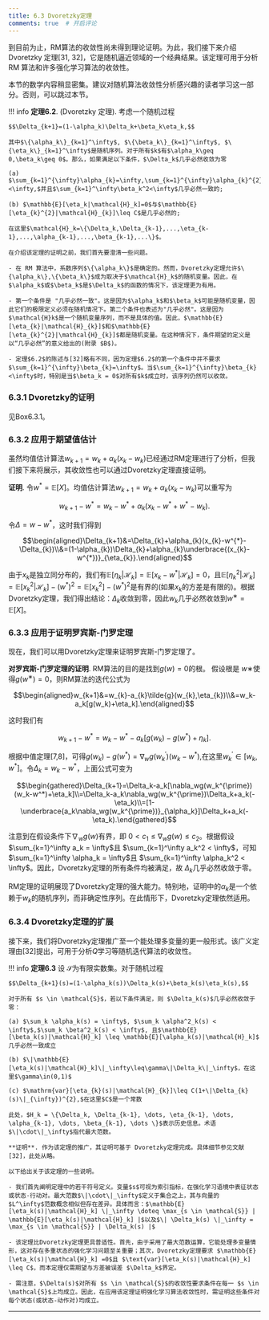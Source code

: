 ```yaml
---
title: 6.3 Dvoretzky定理
comments: true  # 开启评论
---
```

到目前为止，RM算法的收敛性尚未得到理论证明。为此，我们接下来介绍Dvoretzky 定理[31, 32]，它是随机逼近领域的一个经典结果。该定理可用于分析 RM 算法和许多强化学习算法的收敛性。

本节的数学内容稍显密集。建议对随机算法收敛性分析感兴趣的读者学习这一部分。否则，可以跳过本节。

!!! info
    **定理6.2**. (Dvoretzky 定理). 考虑一个随机过程 

    $$\Delta_{k+1}=(1-\alpha_k)\Delta_k+\beta_k\eta_k,$$

    其中$\{\alpha_k\}_{k=1}^\infty$, $\{\beta_k\}_{k=1}^\infty$, $\{\eta_k\}_{k=1}^\infty$是随机序列。对于所有$k$有$\alpha_k\geq 0,\beta_k\geq 0$。那么，如果满足以下条件，$\Delta_k$几乎必然收敛为零

    (a) $\sum_{k=1}^{\infty}\alpha_{k}=\infty,\sum_{k=1}^{\infty}\alpha_{k}^{2}<\infty,$并且$\sum_{k=1}^\infty\beta_k^2<\infty$几乎必然一致的;

    (b) $\mathbb{E}[\eta_k|\mathcal{H}_k]=0$与$\mathbb{E}[\eta_{k}^{2}|\mathcal{H}_{k}]\leq C$是几乎必然的;

    在这里$\mathcal{H}_k=\{\Delta_k,\Delta_{k-1},...,\eta_{k-1},...,\alpha_{k-1},...,\beta_{k-1},...\}$。

    在介绍该定理的证明之前，我们首先要澄清一些问题。

    - 在 RM 算法中，系数序列$\{\alpha_k\}$是确定的。然而，Dvoretzky定理允许$\{\alpha_k\},\{\beta_k\}$成为取决于$\mathcal{H}_k$的随机变量。因此，在$\alpha_k$或$\beta_k$是$\Delta_k$的函数的情况下，该定理更为有用。

    - 第一个条件是 "几乎必然一致"。这是因为$\alpha_k$和$\beta_k$可能是随机变量，因此它们的极限定义必须在随机情况下。第二个条件也表述为"几乎必然"。这是因为$\mathcal{H}k$是一个随机变量序列，而不是具体的值。因此，$\mathbb{E}[\eta_{k}|\mathcal{H}_{k}]$和$\mathbb{E}[\eta_{k}^{2}|\mathcal{H}_{k}]$都是随机变量。在这种情况下，条件期望的定义是以“几乎必然”的意义给出的(附录 $B$)。

    - 定理$6.2$的陈述与[32]略有不同，因为定理$6.2$的第一个条件中并不要求$\sum_{k=1}^{\infty}\beta_{k}=\infty$。当$\sum_{k=1}^{\infty}\beta_{k}<\infty$时，特别是当$\beta_k = 0$对所有$k$成立时，该序列仍然可以收敛。
  

### 6.3.1 Dvoretzky的证明

见Box$6.3.1$。

### 6.3.2 应用于期望值估计

虽然均值估计算法$w_{k+1}=w_k+\alpha_k(x_k-w_k)$已经通过RM定理进行了分析，但我们接下来将展示，其收敛性也可以通过Dvoretzky定理直接证明。

**证明**. 令$w^*=\mathbb{E}[X]$。均值估计算法$w_{k+1}=w_k+\alpha_k(x_k-w_k)$可以重写为

$$w_{k+1}-w^*=w_k-w^*+\alpha_k(x_k-w^*+w^*-w_k).$$

令$\Delta=w-w^*$，这时我们得到

$$\begin{aligned}\Delta_{k+1}&=\Delta_{k}+\alpha_{k}(x_{k}-w^{*}-\Delta_{k})\\&=(1-\alpha_{k})\Delta_{k}+\alpha_{k}\underbrace{(x_{k}-w^{*})}_{\eta_{k}}.\end{aligned}$$

由于${x_k}$是独立同分布的，我们有$\mathbb{E}[\eta_k|\mathcal{H}_k] =\mathbb{E}[x_k-w^*|\mathcal{H}_k] = 0$，且$\mathbb{E}[\eta_{k}^{2}|\mathcal{H}_{k}]=\mathbb{E}[x_{k}^{2}|\mathcal{H}_{k}]-(w^{*})^{2}=\mathbb{E}[x_{k}^{2}]-(w^{*})^{2}$是有界的(如果$x_k$的方差是有限的)。根据Dvoretzky定理，我们得出结论：$\Delta_k$收敛到零，因此$w_k$几乎必然收敛到$w^∗ = \mathbb{E}[X]$。

### 6.3.3 应用于证明罗宾斯-门罗定理

现在，我们可以用Dvoretzky定理来证明罗宾斯-门罗定理了。

**对罗宾斯-门罗定理的证明**. RM算法的目的是找到$g(w) = 0$的根。 假设根是 $w∗$使得$g(w^∗) = 0$，则RM算法的迭代公式为

$$\begin{aligned}w_{k+1}&=w_{k}-a_{k}\tilde{g}(w_{k},\eta_{k})\\&=w_k-a_k[g(w_k)+\eta_k].\end{aligned}$$

这时我们有

$$w_{k+1}-w^*=w_k-w^*-a_k[g(w_k)-g(w^*)+\eta_k].$$

根据中值定理[7,8]，可得$g(w_{k})-g(w^{*})=\nabla_{w}g(w_{k}^{\prime})(w_{k}-w^{*}),$在这里$w_k^\prime\in[w_k,w^*]$。令$\Delta_k= w_k-w^*$，上面公式可变为

$$\begin{gathered}\Delta_{k+1}=\Delta_k-a_k[\nabla_wg(w_k^{\prime})(w_k-w^*)+\eta_k]\\=\Delta_k-a_k\nabla_wg(w_k^{\prime})\Delta_k+a_k(-\eta_k)\\=[1-\underbrace{a_k\nabla_wg(w_k^{\prime})}_{\alpha_k}]\Delta_k+a_k(-\eta_k).\end{gathered}$$

注意到在假设条件下$\nabla_w g(w)$有界，即 $0 < c_1 \leq \nabla_w g(w) \leq c_2$。根据假设 $\sum_{k=1}^\infty a_k = \infty$且 $\sum_{k=1}^\infty a_k^2 < \infty$，可知 $\sum_{k=1}^\infty \alpha_k = \infty$且 $\sum_{k=1}^\infty \alpha_k^2 < \infty$。因此，Dvoretzky定理的所有条件均被满足，故 $\Delta_k$几乎必然收敛于零。

RM定理的证明展现了Dvoretzky定理的强大能力。特别地，证明中的$\alpha_k$是一个依赖于$w_k$的随机序列，而非确定性序列。在此情形下，Dvoretzky定理依然适用。

### 6.3.4 Dvoretzky定理的扩展

接下来，我们将Dvoretzky定理推广至一个能处理多变量的更一般形式。该广义定理由[32]提出，可用于分析$Q$学习等随机迭代算法的收敛性。

!!! info
    **定理6.3** 设 $\mathcal{S}$为有限实数集。对于随机过程

    $$\Delta_{k+1}(s)=(1-\alpha_k(s))\Delta_k(s)+\beta_k(s)\eta_k(s),$$

    对于所有 $s \in \mathcal{S}$，若以下条件满足，则 $\Delta_k(s)$几乎必然收敛于零：

    (a) $\sum_k \alpha_k(s) = \infty$, $\sum_k \alpha^2_k(s) < \infty$,$\sum_k \beta^2_k(s) < \infty$, 且$\mathbb{E}[\beta_k(s)|\mathcal{H}_k] \leq \mathbb{E}[\alpha_k(s)|\mathcal{H}_k]$ 几乎必然一致成立

    (b) $\|\mathbb{E}[\eta_k(s)|\mathcal{H}_k]\|_\infty\leq\gamma\|\Delta_k\|_\infty$，在这里$\gamma\in(0,1)$

    (c) $\mathrm{var}[\eta_{k}(s)|\mathcal{H}_{k}]\leq C(1+\|\Delta_{k}(s)\|_{\infty})^{2},$在这里$C$是一个常数

    此处，$H_k = \{\Delta_k, \Delta_{k-1}, \dots, \eta_{k-1}, \dots, \alpha_{k-1}, \dots, \beta_{k-1}, \dots \}$表示历史信息。术语 $\|\cdot\|_\infty$指代最大范数。

    **证明**. 作为该定理的推广，其证明可基于 Dvoretzky定理完成。具体细节参见文献[32]，此处从略。

    以下给出关于该定理的一些说明。

    - 我们首先阐明定理中的若干符号定义。变量$s$可视为索引指标，在强化学习语境中表征状态或状态-行动对。最大范数$\|\cdot\|_\infty$定义于集合之上，其与向量的 $L^\infty$范数概念相似但存在差异。具体而言：$\mathbb{E}[\eta_k(s)|\mathcal{H}_k] \|_\infty \doteq \max_{s \in \mathcal{S}} | \mathbb{E}[\eta_k(s)|\mathcal{H}_k] |$以及$\| \Delta_k(s) \|_\infty = \max_{s \in \mathcal{S}} | \Delta_k(s) |$

    - 该定理比Dvoretzky定理更具普适性。首先，由于采用了最大范数运算，它能处理多变量情形，这对存在多重状态的强化学习问题至关重要；其次，Dvoretzky定理要求 $\mathbb{E}[\eta_k(s)|\mathcal{H}_k] =0$且 $\text{var}[\eta_k(s)|\mathcal{H}_k] \leq C$，而本定理仅需期望与方差被误差 $\Delta_k$界定。

    - 需注意，$\Delta(s)$对所有 $s \in \mathcal{S}$的收敛性要求条件在每一 $s \in \mathcal{S}$上均成立。因此，在应用该定理证明强化学习算法收敛性时，需证明这些条件对每个状态(或状态-动作对)均成立。
---
